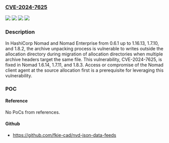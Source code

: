 ### [CVE-2024-7625](https://cve.mitre.org/cgi-bin/cvename.cgi?name=CVE-2024-7625)
![](https://img.shields.io/static/v1?label=Product&message=Nomad%20Enterprise&color=blue)
![](https://img.shields.io/static/v1?label=Product&message=Nomad&color=blue)
![](https://img.shields.io/static/v1?label=Version&message=0.6.1%3C%201.8.3%20&color=brighgreen)
![](https://img.shields.io/static/v1?label=Vulnerability&message=CWE-610%3A%20Externally%20Controlled%20Reference%20to%20a%20Resource%20in%20Another%20Sphere&color=brighgreen)

### Description

In HashiCorp Nomad and Nomad Enterprise from 0.6.1 up to 1.16.13, 1.7.10, and 1.8.2, the archive unpacking process is vulnerable to writes outside the allocation directory during migration of allocation directories when multiple archive headers target the same file. This vulnerability, CVE-2024-7625, is fixed in Nomad 1.6.14, 1.7.11, and 1.8.3. Access or compromise of the Nomad client agent at the source allocation first is a prerequisite for leveraging this vulnerability.

### POC

#### Reference
No PoCs from references.

#### Github
- https://github.com/fkie-cad/nvd-json-data-feeds

